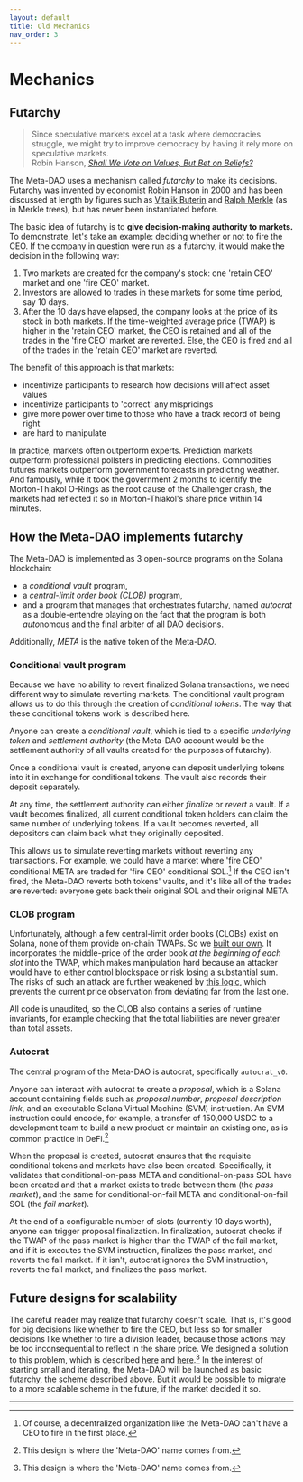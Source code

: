 ```yaml
---
layout: default
title: Old Mechanics
nav_order: 3
---
```


# Mechanics

## Futarchy

> Since speculative markets excel at a task where democracies struggle, we might try to
> improve democracy by having it rely more on speculative markets.\
> Robin Hanson, *[Shall We Vote on Values, But Bet on Beliefs?](http://hanson.gmu.edu/futarchy2013.pdf)*

The Meta-DAO uses a mechanism called *futarchy* to make its decisions. Futarchy
was invented by economist Robin Hanson in 2000 and has been discussed at length
by figures such as [Vitalik Buterin](https://blog.ethereum.org/2014/08/21/introduction-futarchy)
and [Ralph Merkle](https://www.ralphmerkle.com/papers/DAOdemocracyDraft.pdf)
(as in Merkle trees), but has never been instantiated before.

The basic idea of futarchy is to **give decision-making authority to markets.**
To demonstrate, let's take an example: deciding whether or not to fire the CEO.
If the company in question were run as a futarchy, it would make the decision
in the following way:
1. Two markets are created for the company's stock: one 'retain CEO' market and
one 'fire CEO' market. 
2. Investors are allowed to trades in these markets for some time period, say 10
days.
3. After the 10 days have elapsed, the company looks at the price of its stock
in both markets. If the time-weighted average price (TWAP) is higher in the
'retain CEO' market, the CEO is retained and all of the trades in the 'fire CEO'
market are reverted. Else, the CEO is fired and all of the trades in the 'retain
CEO' market are reverted.

The benefit of this approach is that markets:
- incentivize participants to research how decisions will affect asset values
- incentivize participants to 'correct' any mispricings
- give more power over time to those who have a track record of being right
- are hard to manipulate

In practice, markets often outperform experts. Prediction markets outperform professional pollsters
in predicting elections. Commodities futures markets outperform government forecasts
in predicting weather. And famously, while it took the government 2 months to
identify the Morton-Thiakol O-Rings as the root cause of the Challenger crash,
the markets had reflected it so in Morton-Thiakol's share price within 14 minutes.

## How the Meta-DAO implements futarchy

The Meta-DAO is implemented as 3 open-source programs on the Solana blockchain:
- a *conditional vault* program,
- a *central-limit order book (CLOB)* program,
- and a program that manages that orchestrates futarchy, named *autocrat* as
a double-entendre playing on the fact that the program is both *auto*nomous
and the final arbiter of all DAO decisions.

Additionally, *META* is the native token of the Meta-DAO.

### Conditional vault program

Because we have no ability to revert finalized Solana transactions, we need
different way to simulate reverting markets. The conditional vault program allows
us to do this through the creation of *conditional tokens*. The way that these
conditional tokens work is described here.

Anyone can create a *conditional vault*, which is tied to a specific
*underlying token* and *settlement authority* (the Meta-DAO account would be the
settlement authority of all vaults created for the purposes of futarchy).

Once a conditional vault is created, anyone can deposit underlying tokens into
it in exchange for conditional tokens. The vault also records their deposit
separately.

At any time, the settlement authority can either *finalize* or *revert* a vault.
If a vault becomes finalized, all current conditional token holders can claim
the same number of underlying tokens. If a vault becomes reverted, all depositors
can claim back what they originally deposited.

This allows us to simulate reverting markets without reverting any transactions.
For example, we could have a market where 'fire CEO' conditional META are
traded for 'fire CEO' conditional SOL.[^1] If the CEO isn't fired, the Meta-DAO
reverts both tokens' vaults, and it's like all of the trades are reverted: everyone
gets back their original SOL and their original META.

### CLOB program

Unfortunately, although a few central-limit order books (CLOBs) exist on Solana,
none of them provide on-chain TWAPs. So we [built our own](https://metaproph3t.github.io/posts/yalob.html).
It incorporates the middle-price of the order book *at the beginning of each slot*
into the TWAP, which makes manipulation hard because an attacker would have to
either control blockspace or risk losing a substantial sum. The risks of such
an attack are further weakened by [this logic](https://github.com/metaDAOproject/meta-dao/blob/e3dd1a4aa35dd3fedfa6fb38d77977dbbfb8d99e/programs/clob/src/state/order_book.rs#L109-L149), which prevents the current price observation from deviating
far from the last one.

All code is unaudited, so the CLOB also contains a series of runtime invariants,
for example checking that the total liabilities are never greater than total assets.

### Autocrat

The central program of the Meta-DAO is autocrat, specifically `autocrat_v0`.

Anyone can interact with autocrat to create a *proposal*, which is a Solana account
containing fields such as *proposal number*, *proposal description link*, and
an executable Solana Virtual Machine (SVM) instruction. An SVM instruction could
encode, for example, a transfer of 150,000 USDC to a development team to build
a new product or maintain an existing one, as is common practice in DeFi.[^2]

When the proposal is created, autocrat ensures that the requisite conditional tokens
and markets have also been created. Specifically, it validates that conditional-on-pass
META and conditional-on-pass SOL have been created and that a market exists
to trade between them (the *pass market*), and the same for conditional-on-fail META and 
conditional-on-fail SOL (the *fail market*).

At the end of a configurable number of slots (currently 10 days worth), anyone
can trigger proposal finalization. In finalization, autocrat checks if the TWAP
of the pass market is higher than the TWAP of the fail market, and if it is
executes the SVM instruction, finalizes the pass market, and reverts the fail
market. If it isn't, autocrat ignores the SVM instruction, reverts the fail market,
and finalizes the pass market.

## Future designs for scalability

The careful reader may realize that futarchy doesn't scale. That is, it's good
for big decisions like whether to fire the CEO, but less so for smaller decisions
like whether to fire a division leader, because those actions may be too
inconsequential to reflect in the share price. We designed a solution to this
problem, which is described [here](https://github.com/metaDAOproject/Manifesto/blob/main/Manifesto.pdf)
and 
[here](https://medium.com/@metaproph3t/from-corporations-to-nations-how-the-meta-dao-is-going-to-change-everything-part-3-16b3880fd86c).[^2]
In the interest of starting small and iterating, the Meta-DAO will be launched
as basic futarchy, the scheme described above. But it would be possible to migrate
to a more scalable scheme in the future, if the market decided it so.

----

[^1]: Of course, a decentralized organization like the Meta-DAO can't have a CEO
to fire in the first place.
[^2]: This design is where the 'Meta-DAO' name comes from.
[^1]: http://maloney.people.clemson.edu/855/9.pdf
[^2]: See, for example, https://snapshot.org/#/lido-snapshot.eth/proposal/0x37c958cfa873f6b2859b280bc4165fbdf15b1141b62844712af3338d5893c6c8


